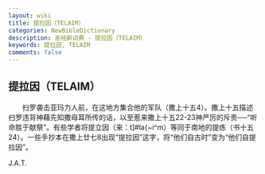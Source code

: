 ```yaml
---
layout: wiki
title: 提拉因（TELAIM）
categories: NewBibleDictionary
description: 圣经新词典 - 提拉因（TELAIM）
keywords: 提拉因, TELAIM
comments: false
---
```


## 提拉因（TELAIM）

　　扫罗袭击亚玛力人前，在这地方集合他的军队（撒上十五4）。撒上十五描述扫罗违背神藉先知撒母耳所传的话，以至惹来撒上十五22-23神严厉的斥责──“听命胜于献祭”。有些学者将提立因（来：t]#la{~i^m）等同于南地的提炼（书十五24）。一些手抄本在撒上廿七8出现“提拉因”这字，将“他们自古时”变为“他们自提拉因”。

J.A.T.









